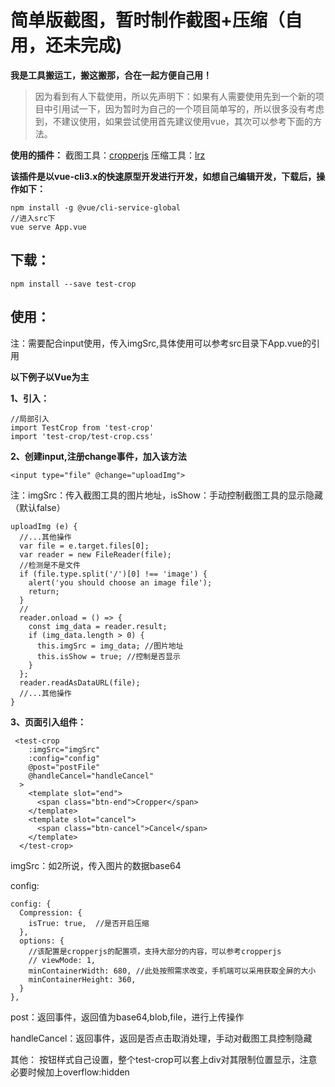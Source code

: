 
# 简单版截图，暂时制作截图+压缩（自用，还未完成)

**我是工具搬运工，搬这搬那，合在一起方便自己用！**

>因为看到有人下载使用，所以先声明下：如果有人需要使用先到一个新的项目中引用试一下，因为暂时为自己的一个项目简单写的，所以很多没有考虑到，不建议使用，如果尝试使用首先建议使用vue，其次可以参考下面的方法。

**使用的插件：**
截图工具：[cropperjs](https://github.com/fengyuanchen/cropperjs)
压缩工具：[lrz](https://www.npmjs.com/package/lrz)

**该插件是以vue-cli3.x的快速原型开发进行开发，如想自己编辑开发，下载后，操作如下：**

```
npm install -g @vue/cli-service-global
//进入src下
vue serve App.vue
```

## 下载：
```
npm install --save test-crop
```

## 使用：
注：需要配合input使用，传入imgSrc,具体使用可以参考src目录下App.vue的引用

**以下例子以Vue为主**

**1、引入：**
```
//局部引入
import TestCrop from 'test-crop'
import 'test-crop/test-crop.css'
```

**2、创建input,注册change事件，加入该方法**
```
<input type="file" @change="uploadImg">
```
注：imgSrc：传入截图工具的图片地址，isShow：手动控制截图工具的显示隐藏（默认false）
```
uploadImg (e) {
  //...其他操作
  var file = e.target.files[0];
  var reader = new FileReader(file);
  //检测是不是文件
  if (file.type.split('/')[0] !== 'image') {
    alert('you should choose an image file');
    return;
  }
  //
  reader.onload = () => {
    const img_data = reader.result;
    if (img_data.length > 0) {
      this.imgSrc = img_data; //图片地址
      this.isShow = true; //控制是否显示
    }
  };
  reader.readAsDataURL(file);
  //...其他操作
}
```

**3、页面引入组件：**
```
 <test-crop
    :imgSrc="imgSrc"
    :config="config"
    @post="postFile"
    @handleCancel="handleCancel"
  >
    <template slot="end">
      <span class="btn-end">Cropper</span>
    </template>
    <template slot="cancel">
      <span class="btn-cancel">Cancel</span>
    </template>
  </test-crop>
```
imgSrc：如2所说，传入图片的数据base64

config:
```
config: {
  Compression: {
    isTrue: true,  //是否开启压缩
  },
  options: {    
    //该配置是cropperjs的配置项，支持大部分的内容，可以参考cropperjs
    // viewMode: 1,
    minContainerWidth: 680, //此处按照需求改变，手机端可以采用获取全屏的大小
    minContainerHeight: 360,
  }
},
```
post：返回事件，返回值为base64,blob,file，进行上传操作

handleCancel：返回事件，返回是否点击取消处理，手动对截图工具控制隐藏

其他：
按钮样式自己设置，整个test-crop可以套上div对其限制位置显示，注意必要时候加上overflow:hidden

